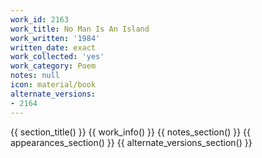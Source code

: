```yaml
---
work_id: 2163
work_title: No Man Is An Island
work_written: '1984'
written_date: exact
work_collected: 'yes'
work_category: Poem
notes: null
icon: material/book
alternate_versions:
- 2164
---
```


{{ section_title() }}
{{ work_info() }}
{{ notes_section() }}
{{ appearances_section() }}
{{ alternate_versions_section() }}